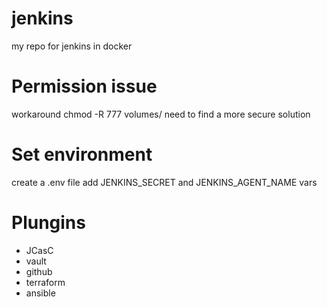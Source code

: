 # jenkins
my repo for jenkins in docker

# Permission issue
workaround chmod -R 777 volumes/
need to find a more secure solution

# Set environment
create a .env file
add JENKINS_SECRET and JENKINS_AGENT_NAME vars

# Plungins
- JCasC
- vault
- github
- terraform
- ansible